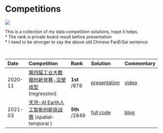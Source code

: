 # Competitions
![](https://img.shields.io/badge/%E6%88%91%E4%BA%A6%E6%97%A0%E4%BB%96-%E6%83%9F%E6%89%8B%E7%86%9F%E5%B0%94-brightgreen)

This is a collection of my data competition solutions, hope it helps.<br>
\* The rank is private board result before presentation <br>
\* I need to be stronger to say the above old Chinese FanErSai sentence<br>

&nbsp;

| Date | Competition | Rank | Solution | Commentary |
| :-- | :-- | :-- | :-- | :-- |
| 2020-11 | [第四届工业大数据创新竞赛-注塑成型](http://www.industrial-bigdata.com/Competition) (regression) | **1st** /878 | [presentation](https://github.com/LongxingTan/Data-competitions/tree/master/injection-molding)| [video](http://kejiao.cctv.com/2020/11/24/VIDEs1nVMyT5IsTKuDvov5vQ201124.shtml?spm=C94255512193.P12720962538.0.0)|
| 2021-03 | [天池-AI Earth人工智能创新挑战赛](https://tianchi.aliyun.com/competition/entrance/531871/introduction) (spatial-temporal ) | **5th** /2849 | [full code](https://github.com/LongxingTan/Data-competitions/tree/master/tianchi-enso-prediction) | [blog]() |
